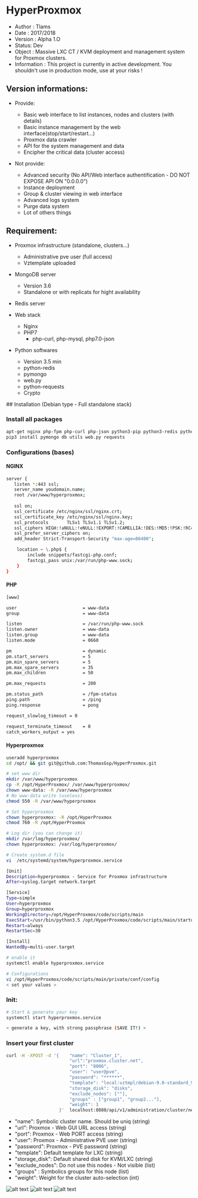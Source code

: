 # HyperProxmox

* Author : Tlams
* Date : 2017/2018
* Version : Alpha 1.O
* Status: Dev
* Object :   Massive LXC CT / KVM deployment and management system for Proxmox clusters.
* Information : 
This project is currently in active development. 
You shouldn't use in production mode, use at your risks !

## Version informations:
* Provide:
    - Basic web interface to list instances, nodes and clusters (with details)
    - Basic instance management by the web interface(stop/start/restart...)
    - Proxmox data crawler 
    - API for the system management and data
    - Encipher the critical data (cluster access)

* Not provide:
    - Advanced security (No API/Web interface authentification - DO NOT EXPOSE API ON "0.0.0.0")
    - Instance deployment
    - Group & cluster viewing in web interface
    - Advanced logs system
    - Purge data system
    - Lot of others things

## Requirement:
* Proxmox infrastructure (standalone, clusters...)
    * Administrative pve user (full access)
    * Vztemplate uploaded

* MongoDB server
    * Version 3.6
    * Standalone or with replicats for hight availability
    
* Redis server

* Web stack
    * Nginx
    * PHP7
        * php-curl, php-mysql, php7.0-json

* Python softwares
    * Version 3.5 min
    * python-redis
    * pymongo
    * web.py
    * python-requests
    * Crypto
    
    
## Installation (Debian type - Full standalone stack)

### Install all packages
``` bash
apt-get nginx php-fpm php-curl php-json python3-pip python3-redis python3-netaddr mongodb nginx redis-server git
pip3 install pymongo db utils web.py requests
```

### Configurations (bases)

#### NGINX
``` bash
server {
   listen *:443 ssl;
   server_name youdomain.name;
   root /var/www/hyperproxmox;
   
   ssl on;
   ssl_certificate /etc/nginx/ssl/nginx.crt;
   ssl_certificate_key /etc/nginx/ssl/nginx.key;
   ssl_protocols       TLSv1 TLSv1.1 TLSv1.2;
   ssl_ciphers HIGH:!aNULL:!eNULL:!EXPORT:!CAMELLIA:!DES:!MD5:!PSK:!RC4;
   ssl_prefer_server_ciphers on;
   add_header Strict-Transport-Security "max-age=86400";

    location ~ \.php$ {
        include snippets/fastcgi-php.conf;
        fastcgi_pass unix:/var/run/php-www.sock;
    }
}

```
#### PHP
``` bash
[www]

user                         = www-data
group                        = www-data

listen                       = /var/run/php-www.sock
listen.owner                 = www-data
listen.group                 = www-data
listen.mode                  = 0660

pm                           = dynamic
pm.start_servers             = 5
pm.min_spare_servers         = 5
pm.max_spare_servers         = 35
pm.max_children              = 50

pm.max_requests              = 200

pm.status_path               = /fpm-status
ping.path                    = /ping
ping.response                = pong

request_slowlog_timeout = 0

request_terminate_timeout    = 0
catch_workers_output = yes

```

#### Hyperproxmox
``` bash
useradd hyperproxmox
cd /opt/ && git git@github.com:ThomasGsp/HyperProxmox.git

# set www dir
mkdir /var/www/hyperproxmox
cp -R /opt/HyperProxmox/ /var/www/hyperproxmox/
chown www-data: -R /var/www/hyperproxmox
# No www-data write (useless)
chmod 550 -R /var/www/hyperproxmox

# Set hyperproxmox
chown hyperproxmox: -R /opt/HyperProxmox
chmod 760 -R /opt/HyperProxmox

# Log dir (you can change it)
mkdir /var/log/hyperproxmox/
chown hyperproxmox: /var/log/hyperproxmox/
```

``` bash
# Create system.d file
vi  /etc/systemd/system/hyperproxmox.service

[Unit]
Description=hyperproxmox - Service for Proxmox infrastructure
After=syslog.target network.target

[Service]
Type=simple
User=hyperproxmox
Group=hyperproxmox
WorkingDirectory=/opt/HyperProxmox/code/scripts/main
ExecStart=/usr/bin/python3.5 /opt/HyperProxmox/code/scripts/main/startup.py
Restart=always
RestartSec=30

[Install]
WantedBy=multi-user.target

# enable it
systemctl enable hyperproxmox.service

```

``` bash
# Configurations
vi /opt/HyperProxmox/code/scripts/main/private/conf/config
< set your values >
```

### Init:
``` bash
# Start & generate your key
systemctl start hyperproxmox.service

< generate a key, with strong passphrase (SAVE IT!) >
```

### Insert your first cluster
``` bash
curl -H -XPOST -d '{    "name": "Cluster_1",
                        "url":"proxmox.cluster.net",
                        "port": "8006",
                        "user": "user@pve",
                        "password": "******",
                        "template": "local:vztmpl/debian-9.0-standard_9.0-2_amd64.tar.gz",
                        "storage_disk": "disks",
                        "exclude_nodes": [""],
                        "groups" : ["group1", "group2..."],
                        "weight": 1 
                    }'  localhost:8080/api/v1/administration/cluster/new\
```

* "name": Symbolic cluster name. Should be uniq (string)
* "url":  Proxmox - Web GUI URL access (string)
* "port": Proxmox - Web PORT access (string)
* "user": Proxmox - Administrative PVE user (string)
* "password": Proxmox - PVE password (string)
* "template": Default template for LXC (string)
* "storage_disk": Default shared disk for KVM/LXC (string)
* "exclude_nodes": Do not use this nodes - Not visible (list) 
* "groups" : Symbolics groups for this node (list)
* "weight": Weight for the cluster auto-selection (int)


![alt text](https://github.com/ThomasGsp/HyperProxmox/blob/master/doc/screenshots/h-nodes.jpg)
![alt text](https://github.com/ThomasGsp/HyperProxmox/blob/master/doc/screenshots/h-vms.jpg)
![alt text](https://github.com/ThomasGsp/HyperProxmox/blob/master/doc/screenshots/h-sto.jpg)
